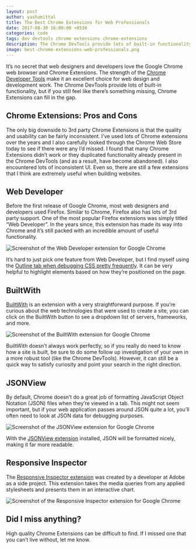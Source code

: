 ```yaml
---
layout: post
author: yashumittal
title: The Best Chrome Extensions for Web Professionals
date: 2017-08-30 16:00:00 +0530
categories: code
tags: dev devtools chrome extensions chrome-extensions
description: The Chrome DevTools provide lots of built-in functionality, but if you still feel like there's something missing, Chrome Extensions can fill in the gap.
image: best-chrome-extensions-web-professionals.png
---
```


It’s no secret that web designers and developers love the Google Chrome web browser and Chrome Extensions. The strength of the [Chrome Developer Tools](/5-great-hidden-features-in-the-chrome-devtools) make it an excellent choice for web design and development work. The Chrome DevTools provide lots of built-in functionality, but if you still feel like there’s something missing, Chrome Extensions can fill in the gap.

## Chrome Extensions: Pros and Cons

The only big downside to 3rd party Chrome Extensions is that the quality and usability can be fairly inconsistent. I’ve used lots of Chrome extensions over the years and I also carefully looked through the Chrome Web Store today to see if there were any I’d missed. I found that many Chrome Extensions didn’t work or they duplicated functionality already present in the Chrome DevTools (and as a result, have become abandoned). I also encountered lots of inconsistent UI. Even so, there are still a few extensions that I think are extremely useful when building websites.

## Web Developer

Before the first release of Google Chrome, most web designers and developers used Firefox. Similar to Chrome, Firefox also has lots of 3rd party support. One of the most popular Firefox extensions was simply titled “Web Developer”. In the years since, this extension has made its way into Chrome and it’s still packed with an incredible amount of useful functionality.

![Screenshot of the Web Developer extension for Google Chrome](//cdn.codecarrot.net/images/webdeveloper-outline-relative-positioned-elements.png)

It’s hard to just pick one feature from Web Developer, but I find myself using the [Outline tab when debugging CSS pretty frequently](//chrome.google.com/webstore/detail/web-developer/bfbameneiokkgbdmiekhjnmfkcnldhhm). It can be very helpful to highlight elements based on how they’re positioned on the page.

## BuiltWith

[BuiltWith](//chrome.google.com/webstore/detail/builtwith-technology-prof/dapjbgnjinbpoindlpdmhochffioedbn/) is an extension with a very straightforward purpose. If you’re curious about the web technologies that were used to create a site, you can click on the BuiltWith button to see a dropdown list of servers, frameworks, and more.

![Screenshot of the BuiltWith extension for Google Chrome](//cdn.codecarrot.net/images/chrome-builtwith-extension.png)

BuiltWith doesn’t always work perfectly, so if you really do need to know how a site is built, be sure to do some follow up investigation of your own in a more robust tool (like the Chrome DevTools). However, it can still be a quick way to satisfy curiosity and point your search in the right direction.

## JSONView

By default, Chrome doesn’t do a great job of formatting JavaScript Object Notation (JSON) files when they’re viewed in a tab. This might not seem important, but if your web application passes around JSON quite a lot, you’ll often need to look at JSON data for debugging purposes.

![Screenshot of the JSONView extension for Google Chrome](//cdn.codecarrot.net/images/jsonview.png)

With the [JSONView extension](//chrome.google.com/webstore/detail/jsonview/chklaanhfefbnpoihckbnefhakgolnmc) installed, JSON will be formatted nicely, making it far more readable.

## Responsive Inspector

The [Responsive Inspector extension](//chrome.google.com/webstore/detail/responsive-inspector/memcdolmmnmnleeiodllgpibdjlkbpim) was created by a developer at Adobe as a side project. This extension takes the media queries from any applied stylesheets and presents them in an interactive chart.

![Screenshot of the Responsive Inspector extension for Google Chrome](//cdn.codecarrot.net/images/chrome-extension-responsiveinspector.png)

## Did I miss anything?

High quality Chrome Extensions can be difficult to find. If I missed one that you can’t live without, let me know.
